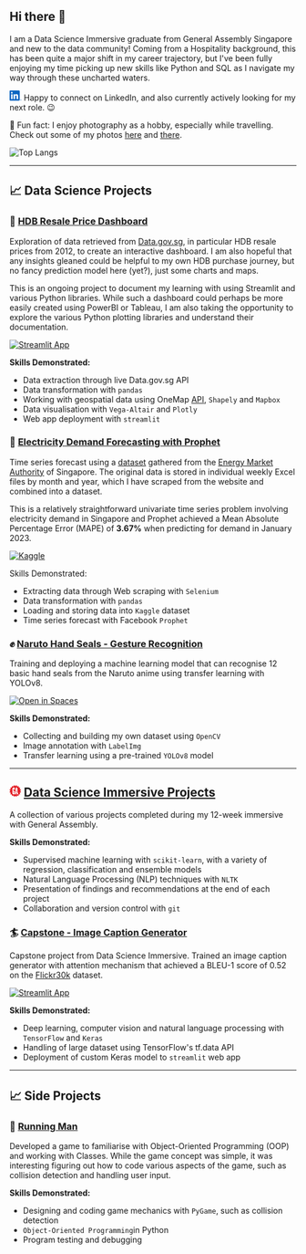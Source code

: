 ## Hi there 👋

I am a Data Science Immersive graduate from General Assembly Singapore and new to the data community! Coming from a Hospitality background, this has been quite a major shift in my career trajectory, but I've been fully enjoying my time picking up new skills like Python and SQL as I navigate my way through these uncharted waters.

<a href="https://www.linkedin.com/in/shawn-sing/" target="_blank" rel="noopener noreferrer"><img src="./linkedin_original.svg" alt="LinkedIn Logo" height="18"/></a> Happy to connect on LinkedIn, and also currently actively looking for my next role. 😉

:camera_flash: Fun fact: I enjoy photography as a hobby, especially while travelling. Check out some of my photos [here](https://eeshawn.tumblr.com) and [there](https://www.flickr.com/photos/ee_shawn/).

![Top Langs](https://github-readme-stats.vercel.app/api/top-langs/?username=eeshawn11&layout=compact&theme=transparent)

---

## :chart_with_upwards_trend: Data Science Projects

### :office: [HDB Resale Price Dashboard](https://github.com/eeshawn11/HDB_Resale_Dashboard)

Exploration of data retrieved from [Data.gov.sg](https://data.gov.sg/dataset/resale-flat-prices), in particular HDB resale prices from 2012, to create an interactive dashboard. I am also hopeful that any insights gleaned could be helpful to my own HDB purchase journey, but no fancy prediction model here (yet?), just some charts and maps.

This is an ongoing project to document my learning with using Streamlit and various Python libraries. While such a dashboard could perhaps be more easily created using PowerBI or Tableau, I am also taking the opportunity to explore the various Python plotting libraries and understand their documentation.

[![Streamlit App](https://static.streamlit.io/badges/streamlit_badge_black_white.svg)](https://eeshawn-hdb-resale.streamlit.app/)

**Skills Demonstrated:**

- Data extraction through live Data.gov.sg API
- Data transformation with `pandas`
- Working with geospatial data using OneMap [API](https://www.onemap.gov.sg/docs/), `Shapely` and `Mapbox`
- Data visualisation with `Vega-Altair` and `Plotly`
- Web app deployment with `streamlit`

### :electric_plug: [Electricity Demand Forecasting with Prophet](https://github.com/eeshawn11/Time-Series-Forecasting)

Time series forecast using a [dataset](https://www.kaggle.com/datasets/eeshawn/half-hourly-electrical-demand-in-singapore) gathered from the [Energy Market Authority](https://www.ema.gov.sg/index.aspx) of Singapore. The original data is stored in individual weekly Excel files by month and year, which I have scraped from the website and combined into a dataset.

This is a relatively straightforward univariate time series problem involving electricity demand in Singapore and Prophet achieved a Mean Absolute Percentage Error (MAPE) of **3.67%** when predicting for demand in January 2023.

[![Kaggle](https://kaggle.com/static/images/open-in-kaggle.svg)](https://www.kaggle.com/code/eeshawn/time-series-forecasting-with-prophet)

Skills Demonstrated:

- Extracting data through Web scraping with `Selenium`
- Data transformation with `pandas`
- Loading and storing data into `Kaggle` dataset
- Time series forecast with Facebook `Prophet`

### :fist: [Naruto Hand Seals - Gesture Recognition](https://huggingface.co/eeshawn11/naruto_hand_seal_detection)

Training and deploying a machine learning model that can recognise 12 basic hand seals from the Naruto anime using transfer learning with YOLOv8.

[![Open in Spaces](https://huggingface.co/datasets/huggingface/badges/raw/main/open-in-hf-spaces-sm.svg)](https://huggingface.co/spaces/eeshawn11/naruto_hand_seals)

**Skills Demonstrated:**

- Collecting and building my own dataset using `OpenCV`
- Image annotation with `LabelImg`
- Transfer learning using a pre-trained `YOLOv8` model

---

## <img src="./general-assembly-space-academy.png" alt="General Assemly Logo" height="20"> [Data Science Immersive Projects](https://github.com/eeshawn11/DSI33-Shawn)
A collection of various projects completed during my 12-week immersive with General Assembly.

**Skills Demonstrated:**

- Supervised machine learning with `scikit-learn`, with a variety of regression, classification and ensemble models
- Natural Language Processing (NLP) techniques with `NLTK`
- Presentation of findings and recommendations at the end of each project
- Collaboration and version control with `git`

### :surfer: [Capstone - Image Caption Generator](https://github.com/eeshawn11/DSI-Capstone)

Capstone project from Data Science Immersive. Trained an image caption generator with attention mechanism that achieved a BLEU-1 score of 0.52 on the [Flickr30k](https://www.kaggle.com/datasets/eeshawn/flickr30k) dataset.

[![Streamlit App](https://static.streamlit.io/badges/streamlit_badge_black_white.svg)](https://eeshawn-dsi-capstone.streamlit.app/)

**Skills Demonstrated:**

- Deep learning, computer vision and natural language processing with `TensorFlow` and `Keras`
- Handling of large dataset using TensorFlow's tf.data API
- Deployment of custom Keras model to `streamlit` web app

---

## :chart_with_upwards_trend: Side Projects

### :running: [Running Man](https://github.com/eeshawn11/Running_Man)

Developed a game to familiarise with Object-Oriented Programming (OOP) and working with Classes. While the game concept was simple, it was interesting figuring out how to code various aspects of the game, such as collision detection and handling user input.

**Skills Demonstrated:**

- Designing and coding game mechanics with `PyGame`, such as collision detection
- `Object-Oriented Programming`in Python
- Program testing and debugging

<!--
To-do list.
- Work on a GitHub Pages to showcase projects
- Include more images.
-->
